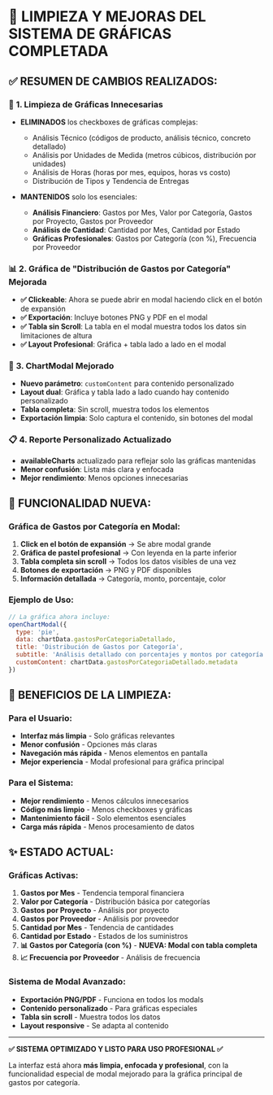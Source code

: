 # 🎯 LIMPIEZA Y MEJORAS DEL SISTEMA DE GRÁFICAS COMPLETADA

## ✅ **RESUMEN DE CAMBIOS REALIZADOS:**

### 🧹 **1. Limpieza de Gráficas Innecesarias**
- **ELIMINADOS** los checkboxes de gráficas complejas:
  - Análisis Técnico (códigos de producto, análisis técnico, concreto detallado)
  - Análisis por Unidades de Medida (metros cúbicos, distribución por unidades)
  - Análisis de Horas (horas por mes, equipos, horas vs costo)
  - Distribución de Tipos y Tendencia de Entregas

- **MANTENIDOS** solo los esenciales:
  - **Análisis Financiero**: Gastos por Mes, Valor por Categoría, Gastos por Proyecto, Gastos por Proveedor
  - **Análisis de Cantidad**: Cantidad por Mes, Cantidad por Estado
  - **Gráficas Profesionales**: Gastos por Categoría (con %), Frecuencia por Proveedor

### 📊 **2. Gráfica de "Distribución de Gastos por Categoría" Mejorada**
- **✅ Clickeable**: Ahora se puede abrir en modal haciendo click en el botón de expansión
- **✅ Exportación**: Incluye botones PNG y PDF en el modal
- **✅ Tabla sin Scroll**: La tabla en el modal muestra todos los datos sin limitaciones de altura
- **✅ Layout Profesional**: Gráfica + tabla lado a lado en el modal

### 🎨 **3. ChartModal Mejorado**
- **Nuevo parámetro**: `customContent` para contenido personalizado
- **Layout dual**: Gráfica y tabla lado a lado cuando hay contenido personalizado
- **Tabla completa**: Sin scroll, muestra todos los elementos
- **Exportación limpia**: Solo captura el contenido, sin botones del modal

### 📋 **4. Reporte Personalizado Actualizado**
- **availableCharts** actualizado para reflejar solo las gráficas mantenidas
- **Menor confusión**: Lista más clara y enfocada
- **Mejor rendimiento**: Menos opciones innecesarias

## 🎯 **FUNCIONALIDAD NUEVA:**

### **Gráfica de Gastos por Categoría en Modal:**
1. **Click en el botón de expansión** → Se abre modal grande
2. **Gráfica de pastel profesional** → Con leyenda en la parte inferior
3. **Tabla completa sin scroll** → Todos los datos visibles de una vez
4. **Botones de exportación** → PNG y PDF disponibles
5. **Información detallada** → Categoría, monto, porcentaje, color

### **Ejemplo de Uso:**
```jsx
// La gráfica ahora incluye:
openChartModal({
  type: 'pie',
  data: chartData.gastosPorCategoriaDetallado,
  title: 'Distribución de Gastos por Categoría',
  subtitle: 'Análisis detallado con porcentajes y montos por categoría',
  customContent: chartData.gastosPorCategoriaDetallado.metadata
})
```

## 🚀 **BENEFICIOS DE LA LIMPIEZA:**

### **Para el Usuario:**
- **Interfaz más limpia** - Solo gráficas relevantes
- **Menor confusión** - Opciones más claras
- **Navegación más rápida** - Menos elementos en pantalla
- **Mejor experiencia** - Modal profesional para gráfica principal

### **Para el Sistema:**
- **Mejor rendimiento** - Menos cálculos innecesarios
- **Código más limpio** - Menos checkboxes y gráficas
- **Mantenimiento fácil** - Solo elementos esenciales
- **Carga más rápida** - Menos procesamiento de datos

## ✨ **ESTADO ACTUAL:**

### **Gráficas Activas:**
1. **Gastos por Mes** - Tendencia temporal financiera
2. **Valor por Categoría** - Distribución básica por categorías
3. **Gastos por Proyecto** - Análisis por proyecto
4. **Gastos por Proveedor** - Análisis por proveedor
5. **Cantidad por Mes** - Tendencia de cantidades
6. **Cantidad por Estado** - Estados de los suministros
7. **📊 Gastos por Categoría (con %)** - **NUEVA: Modal con tabla completa**
8. **📈 Frecuencia por Proveedor** - Análisis de frecuencia

### **Sistema de Modal Avanzado:**
- **Exportación PNG/PDF** - Funciona en todos los modals
- **Contenido personalizado** - Para gráficas especiales
- **Tabla sin scroll** - Muestra todos los datos
- **Layout responsive** - Se adapta al contenido

---

**✅ SISTEMA OPTIMIZADO Y LISTO PARA USO PROFESIONAL ✅**

La interfaz está ahora **más limpia, enfocada y profesional**, con la funcionalidad especial de modal mejorado para la gráfica principal de gastos por categoría.
